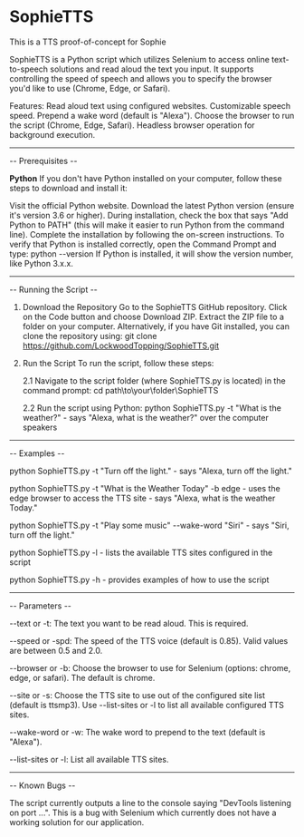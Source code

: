 # SophieTTS
This is a TTS proof-of-concept for Sophie

SophieTTS is a Python script which utilizes Selenium to access online text-to-speech solutions and read aloud the text you input. It supports controlling the speed of speech and allows you to specify the browser you'd like to use (Chrome, Edge, or Safari).

Features:
Read aloud text using configured websites.
Customizable speech speed.
Prepend a wake word (default is "Alexa").
Choose the browser to run the script (Chrome, Edge, Safari).
Headless browser operation for background execution.


---------------------
--  Prerequisites  --

**Python**
If you don't have Python installed on your computer, follow these steps to download and install it:

Visit the official Python website.
Download the latest Python version (ensure it's version 3.6 or higher).
During installation, check the box that says "Add Python to PATH" (this will make it easier to run Python from the command line).
Complete the installation by following the on-screen instructions.
To verify that Python is installed correctly, open the Command Prompt and type:
  python --version
If Python is installed, it will show the version number, like Python 3.x.x.


--------------------------
--  Running the Script  --

1. Download the Repository
Go to the SophieTTS GitHub repository.
Click on the Code button and choose Download ZIP.
Extract the ZIP file to a folder on your computer.
Alternatively, if you have Git installed, you can clone the repository using:
  git clone https://github.com/LockwoodTopping/SophieTTS.git

2. Run the Script
To run the script, follow these steps:

    2.1 Navigate to the script folder (where SophieTTS.py is located) in the command prompt:
      cd path\to\your\folder\SophieTTS

    2.2 Run the script using Python:
      python SophieTTS.py -t "What is the weather?"
        - says "Alexa, what is the weather?" over the computer speakers


----------------
--  Examples  --

  python SophieTTS.py -t "Turn off the light."
    - says "Alexa, turn off the light."

  python SophieTTS.py -t "What is the Weather Today" -b edge
    - uses the edge browser to access the TTS site
    - says "Alexa, what is the weather Today."

  python SophieTTS.py -t "Play some music" --wake-word "Siri"
    - says "Siri, turn off the light."

  python SophieTTS.py -l
    - lists the available TTS sites configured in the script

  python SophieTTS.py -h
    - provides examples of how to use the script  


------------------
--  Parameters  --

--text or -t: The text you want to be read aloud. This is required.

--speed or -spd: The speed of the TTS voice (default is 0.85). Valid values are between 0.5 and 2.0.

--browser or -b: Choose the browser to use for Selenium (options: chrome, edge, or safari). The default is chrome.

--site or -s: Choose the TTS site to use out of the configured site list (default is ttsmp3). Use --list-sites or -l to list all available configured TTS sites.

--wake-word or -w: The wake word to prepend to the text (default is "Alexa").

--list-sites or -l: List all available TTS sites.  


------------------
--  Known Bugs  --

The script currently outputs a line to the console saying "DevTools listening on port ...". This is a bug with Selenium which currently does not have a working solution for our application.
